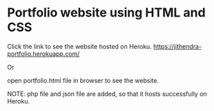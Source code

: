 # Portfolio website using HTML and CSS

Click the link to see the website hosted on Heroku.
https://jithendra-portfolio.herokuapp.com/


Or

open portfolio.html file in browser to see the website.


NOTE: php file and json file are added, so that it hosts successfully on Heroku.